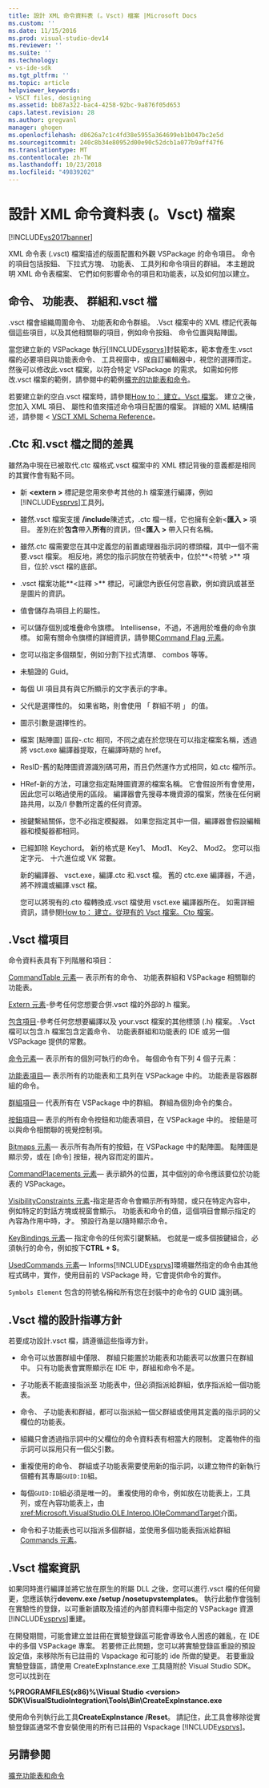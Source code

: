 ```yaml
---
title: 設計 XML 命令資料表 (。Vsct) 檔案 |Microsoft Docs
ms.custom: ''
ms.date: 11/15/2016
ms.prod: visual-studio-dev14
ms.reviewer: ''
ms.suite: ''
ms.technology:
- vs-ide-sdk
ms.tgt_pltfrm: ''
ms.topic: article
helpviewer_keywords:
- VSCT files, designing
ms.assetid: bb87a322-bac4-4258-92bc-9a876f05d653
caps.latest.revision: 28
ms.author: gregvanl
manager: ghogen
ms.openlocfilehash: d8626a7c1c4fd38e5955a364699eb1b047bc2e5d
ms.sourcegitcommit: 240c8b34e80952d00e90c52dcb1a077b9aff47f6
ms.translationtype: MT
ms.contentlocale: zh-TW
ms.lasthandoff: 10/23/2018
ms.locfileid: "49839202"
---
```

# <a name="designing-xml-command-table-vsct-files"></a>設計 XML 命令資料表 (。Vsct) 檔案
[!INCLUDE[vs2017banner](../../includes/vs2017banner.md)]

XML 命令表 (.vsct) 檔案描述的版面配置和外觀 VSPackage 的命令項目。 命令的項目包括按鈕、 下拉式方塊、 功能表、 工具列和命令項目的群組。 本主題說明 XML 命令表檔案、 它們如何影響命令的項目和功能表，以及如何加以建立。  
  
## <a name="commands-menus-groups-and-the-vsct-file"></a>命令、 功能表、 群組和.vsct 檔  
 .vsct 檔會組織周圍命令、 功能表和命令群組。 .Vsct 檔案中的 XML 標記代表每個這些項目，以及其他相關聯的項目，例如命令按鈕、 命令位置與點陣圖。  
  
 當您建立新的 VSPackage 執行[!INCLUDE[vsprvs](../../includes/vsprvs-md.md)]封裝範本，範本會產生.vsct 檔的必要項目與功能表命令、 工具視窗中，或自訂編輯器中，視您的選擇而定。 然後可以修改此.vsct 檔案，以符合特定 VSPackage 的需求。 如需如何修改.vsct 檔案的範例，請參閱中的範例[擴充的功能表和命令](../../extensibility/extending-menus-and-commands.md)。  
  
 若要建立新的空白.vsct 檔案時，請參閱[How to： 建立。Vsct 檔案](../../extensibility/internals/how-to-create-a-dot-vsct-file.md)。 建立之後，您加入 XML 項目、 屬性和值來描述命令項目配置的檔案。 詳細的 XML 結構描述，請參閱 < [VSCT XML Schema Reference](../../extensibility/vsct-xml-schema-reference.md)。  
  
## <a name="differences-between-ctc-and-vsct-files"></a>.Ctc 和.vsct 檔之間的差異  
 雖然為中現在已被取代.ctc 檔格式.vsct 檔案中的 XML 標記背後的意義都是相同的其實作會有點不同。  
  
- 新 **\<extern >** 標記是您用來參考其他的.h 檔案進行編譯，例如[!INCLUDE[vsprvs](../../includes/vsprvs-md.md)]工具列。  
  
- 雖然.vsct 檔案支援 **/include**陳述式，.ctc 檔一樣，它也擁有全新\<**匯入 >** 項目。 差別在於**包含**帶入**所有**的資訊，但\<**匯入 >** 帶入只有名稱。  
  
- 雖然.ctc 檔需要您在其中定義您的前置處理器指示詞的標頭檔，其中一個不需要.vsct 檔案。 相反地，將您的指示詞放在符號表中，位於**\<符號 >** 項目，位於.vsct 檔的底部。  
  
- .vsct 檔案功能**\<註釋 >** 標記，可讓您內嵌任何您喜歡，例如資訊或甚至是圖片的資訊。  
  
- 值會儲存為項目上的屬性。  
  
- 可以儲存個別或堆疊命令旗標。  Intellisense，不過，不適用於堆疊的命令旗標。 如需有關命令旗標的詳細資訊，請參閱[Command Flag 元素](../../extensibility/command-flag-element.md)。  
  
- 您可以指定多個類型，例如分割下拉式清單、 combos 等等。  
  
- 未驗證的 Guid。  
  
- 每個 UI 項目具有與它所顯示的文字表示的字串。  
  
- 父代是選擇性的。 如果省略，則會使用 「 群組不明 」 的值。  
  
- 圖示引數是選擇性的。  
  
- 檔案 [點陣圖] 區段-.ctc 相同，不同之處在於您現在可以指定檔案名稱，透過將 vsct.exe 編譯器提取，在編譯時期的 href。  
  
- ResID-舊的點陣圖資源識別碼可用，而且仍然運作方式相同，如.ctc 檔所示。  
  
- HRef-新的方法，可讓您指定點陣圖資源的檔案名稱。 它會假設所有會使用，因此您可以略過使用的區段。 編譯器會先搜尋本機資源的檔案，然後在任何網路共用，以及/I 參數所定義的任何資源。  
  
- 按鍵繫結關係，您不必指定模擬器。 如果您指定其中一個，編譯器會假設編輯器和模擬器都相同。  
  
- 已經卸除 Keychord。 新的格式是 Key1、 Mod1、 Key2、 Mod2。  您可以指定字元、 十六進位或 VK 常數。  
  
  新的編譯器、 vsct.exe，編譯.ctc 和.vsct 檔。 舊的 ctc.exe 編譯器，不過，將不辨識或編譯.vsct 檔。  
  
  您可以將現有的.cto 檔轉換成.vsct 檔使用 vsct.exe 編譯器所在。 如需詳細資訊，請參閱[How to： 建立。從現有的 Vsct 檔案。Cto 檔案](../../misc/how-to-create-a-dot-vsct-file-from-an-existing-dot-cto-file.md)。  
  
## <a name="the-vsct-file-elements"></a>.Vsct 檔項目  
 命令資料表具有下列階層和項目：  
  
 [CommandTable 元素](../../extensibility/commandtable-element.md)— 表示所有的命令、 功能表群組和 VSPackage 相關聯的功能表。  
  
 [Extern 元素](../../extensibility/extern-element.md)-參考任何您想要合併.vsct 檔的外部的.h 檔案。  
  
 [包含項目](../../extensibility/include-element.md)-參考任何您想要編譯以及 your.vsct 檔案的其他標頭 (.h) 檔案。 .Vsct 檔可以包含.h 檔案包含定義命令、 功能表群組和功能表的 IDE 或另一個 VSPackage 提供的常數。  
  
 [命令元素](../../extensibility/commands-element.md)— 表示所有的個別可執行的命令。 每個命令有下列 4 個子元素：  
  
 [功能表項目](../../extensibility/menus-element.md)— 表示所有的功能表和工具列在 VSPackage 中的。 功能表是容器群組的命令。  
  
 [群組項目](../../extensibility/groups-element.md)— 代表所有在 VSPackage 中的群組。 群組為個別命令的集合。  
  
 [按鈕項目](../../extensibility/buttons-element.md)— 表示的所有命令按鈕和功能表項目，在 VSPackage 中的。 按鈕是可以與命令相關聯的視覺控制項。  
  
 [Bitmaps 元素](../../extensibility/bitmaps-element.md)— 表示所有為所有的按鈕，在 VSPackage 中的點陣圖。 點陣圖是顯示旁，或在 [命令] 按鈕，視內容而定的圖片。  
  
 [CommandPlacements 元素](../../extensibility/commandplacements-element.md)— 表示額外的位置，其中個別的命令應該要位於功能表的 VSPackage。  
  
 [VisibilityConstraints 元素](../../extensibility/visibilityconstraints-element.md)-指定是否命令會顯示所有時間，或只在特定內容中，例如特定的對話方塊或視窗會顯示。 功能表和命令的值，這個項目會顯示指定的內容為作用中時，才。 預設行為是以隨時顯示命令。  
  
 [KeyBindings 元素](../../extensibility/keybindings-element.md)— 指定命令的任何索引鍵繫結。 也就是一或多個按鍵組合，必須執行的命令，例如按下**CTRL + S**。  
  
 [UsedCommands 元素](../../extensibility/usedcommands-element.md)— Informs[!INCLUDE[vsprvs](../../includes/vsprvs-md.md)]環境雖然指定的命令由其他程式碼中，實作，使用目前的 VSPackage 時，它會提供命令的實作。  
  
 `Symbols Element` 包含的符號名稱和所有您在封裝中的命令的 GUID 識別碼。  
  
## <a name="vsct-file-design-guidelines"></a>.Vsct 檔的設計指導方針  
 若要成功設計.vsct 檔，請遵循這些指導方針。  
  
-   命令可以放置群組中僅限、 群組只能置於功能表和功能表可以放置只在群組中。 只有功能表會實際顯示在 IDE 中，群組和命令不是。  
  
-   子功能表不能直接指派至 功能表中，但必須指派給群組，依序指派給一個功能表。  
  
-   命令、 子功能表和群組，都可以指派給一個父群組或使用其定義的指示詞的父欄位的功能表。  
  
-   組織只會透過指示詞中的父欄位的命令資料表有相當大的限制。 定義物件的指示詞可以採用只有一個父引數。  
  
-   重複使用的命令、 群組或子功能表需要使用新的指示詞，以建立物件的新執行個體有其專屬`GUID:ID`組。  
  
-   每個`GUID:ID`組必須是唯一的。 重複使用的命令，例如放在功能表上，工具列，或在內容功能表上，由<xref:Microsoft.VisualStudio.OLE.Interop.IOleCommandTarget>介面。  
  
-   命令和子功能表也可以指派多個群組，並使用多個功能表指派給群組[Commands 元素](../../extensibility/commands-element.md)。  
  
## <a name="vsct-file-notes"></a>.Vsct 檔案資訊  
 如果同時進行編譯並將它放在原生的附屬 DLL 之後，您可以進行.vsct 檔的任何變更，您應該執行**devenv.exe /setup /nosetupvstemplates**。 執行此動作會強制在實驗性的登錄，以可重新讀取及描述的內部資料庫中指定的 VSPackage 資源[!INCLUDE[vsprvs](../../includes/vsprvs-md.md)]重建。  
  
 在開發期間，可能會建立並註冊在實驗登錄區可能會導致令人困惑的雜亂，在 IDE 中的多個 VSPackage 專案。 若要修正此問題，您可以將實驗登錄區重設的預設設定值，來移除所有已註冊的 Vspackage 和可能的 ide 所做的變更。 若要重設實驗登錄區，請使用 CreateExpInstance.exe 工具隨附於 Visual Studio SDK。 您可以找到在  
  
 **%PROGRAMFILES(x86)%\Visual Studio \<version> SDK\VisualStudioIntegration\Tools\Bin\CreateExpInstance.exe**  
  
 使用命令列執行此工具**CreateExpInstance /Reset**。 請記住，此工具會移除從實驗登錄區通常不會安裝使用的所有已註冊的 Vspackage [!INCLUDE[vsprvs](../../includes/vsprvs-md.md)]。  
  
## <a name="see-also"></a>另請參閱  
 [擴充功能表和命令](../../extensibility/extending-menus-and-commands.md)

